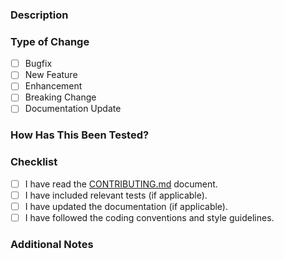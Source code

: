 ### Description

<!-- Please include a summary of the changes and the related issue (if applicable). -->

### Type of Change

- [ ] Bugfix
- [ ] New Feature
- [ ] Enhancement
- [ ] Breaking Change
- [ ] Documentation Update

### How Has This Been Tested?

<!-- Please describe the tests that were performed to verify the changes. Include details on the testing environment, if applicable. -->

### Checklist

- [ ] I have read the [CONTRIBUTING.md](link-to-your-contributing-guide) document.
- [ ] I have included relevant tests (if applicable).
- [ ] I have updated the documentation (if applicable).
- [ ] I have followed the coding conventions and style guidelines.

### Additional Notes

<!-- Include any additional information, screenshots, or context that may help reviewers understand your pull request. -->
